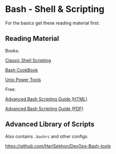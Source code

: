 # Bash - Shell & Scripting

For the basics get these reading material first:

## Reading Material

Books:

[Classic Shell Scripting](https://www.amazon.com/Classic-Shell-Scripting-Arnold-Robbins/dp/0596005954)

[Bash CookBook](https://www.amazon.com/bash-Cookbook-Solutions-Examples-Users/dp/1491975334/)

[Unix Power Tools](https://www.amazon.com/Power-Tools-Third-Shelley-Powers/dp/0596003307/)

Free:

[Advanced Bash Scripting Guide (HTML)](https://tldp.org/LDP/abs/html/)

[Advanced Bash Scripting Guide (PDF)](https://tldp.org/LDP/abs/abs-guide.pdf)

## Advanced Library of Scripts

Also contains `.bashrc` and other configs.

https://github.com/HariSekhon/DevOps-Bash-tools
